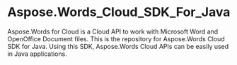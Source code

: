 # Aspose.Words_Cloud_SDK_For_Java
Aspose.Words for Cloud is a Cloud API to work with Microsoft Word and OpenOffice Document files. This is the repository for Aspose.Words Cloud SDK for Java. Using this SDK, Aspose.Words Cloud APIs can be easily used in Java applications.
